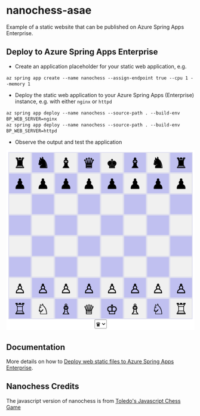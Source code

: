 # nanochess-asae

Example of a static website that can be published on Azure Spring Apps Enterprise.

## Deploy to Azure Spring Apps Enterprise

* Create an application placeholder for your static web application, e.g.
```
az spring app create --name nanochess --assign-endpoint true --cpu 1 --memory 1
```

* Deploy the static web application to your Azure Spring Apps (Enterprise) instance, e.g. with either `nginx` or `httpd`
```
az spring app deploy --name nanochess --source-path . --build-env BP_WEB_SERVER=nginx
az spring app deploy --name nanochess --source-path . --build-env BP_WEB_SERVER=httpd
```

* Observe the output and test the application

![Nanochess screenshot](images/screenshot.png "Nanochess screenshot")

## Documentation

More details on how to [Deploy web static files to Azure Spring Apps Enterprise](https://learn.microsoft.com/en-us/azure/spring-apps/how-to-enterprise-deploy-static-file).

## Nanochess Credits

The javascript version of nanochess is from [Toledo's Javascript Chess Game](https://nanochess.org/chess4.html)
